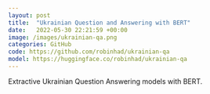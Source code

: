 ```yaml
---
layout: post
title:  "Ukrainian Question and Answering with BERT"
date:   2022-05-30 22:21:59 +00:00
image: /images/ukrainian-qa.png
categories: GitHub
code: https://github.com/robinhad/ukrainian-qa
model: https://huggingface.co/robinhad/ukrainian-qa
---
```

Extractive Ukrainian Question Answering models with BERT.